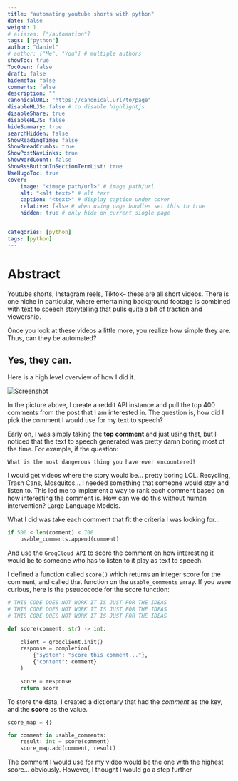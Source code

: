 ```yaml
---
title: "automating youtube shorts with python"
date: false
weight: 1
# aliases: ["/automation"]
tags: ["python"]
author: "daniel"
# author: ["Me", "You"] # multiple authors
showToc: true
TocOpen: false
draft: false
hidemeta: false
comments: false
description: ""
canonicalURL: "https://canonical.url/to/page"
disableHLJS: false # to disable highlightjs
disableShare: true
disableHLJS: false
hideSummary: true
searchHidden: false
ShowReadingTime: false
ShowBreadCrumbs: true
ShowPostNavLinks: true
ShowWordCount: false
ShowRssButtonInSectionTermList: true
UseHugoToc: true
cover:
    image: "<image path/url>" # image path/url
    alt: "<alt text>" # alt text
    caption: "<text>" # display caption under cover
    relative: false # when using page bundles set this to true
    hidden: true # only hide on current single page


categories: [python]
tags: [python]
---
```


# Abstract

  Youtube shorts, Instagram reels, Tiktok– these are all short videos. There is one niche in particular, where entertaining background footage is combined with text to speech storytelling that pulls quite a bit of traction and viewership.

  Once you look at these videos a little more, you realize how simple they are. Thus, can they be automated?

## Yes, they can.

  Here is a high level overview of how I did it.

![Screenshot](https://cdn.discordapp.com/attachments/975237011290071040/1232546314362028063/Screenshot_2024-04-24_at_12.16.13_AM.png?ex=6629d9b4&is=66288834&hm=b42e3dbedf31f180bd86e6fb7880540f155e0a9226223a5fbc90a3e615eb3df8&)

In the picture above, I create a reddit API instance and pull the top 400 comments from the post that I am interested in. The question is, how did I pick the comment I would use for my text to speech?

Early on, I was simply taking the **top comment** and just using that, but I noticed that the text to speech generated was pretty damn boring most of the time. For example, if the question:

`What is the most dangerous thing you have ever encountered?`

I would get videos where the story would be... pretty boring LOL. Recycling, Trash Cans, Mosquitos... I needed something that someone would stay and listen to. This led me to implement a way to rank each comment based on how interesting the comment is. How can we do this without human intervention? Large Language Models.

What I did was take each comment that fit the criteria I was looking for...

```python
if 500 < len(comment) < 700
	usable_comments.append(comment)
```

And use the `GroqCloud API` to score the comment on how interesting it would be to someone who has to listen to it play as text to speech.

I defined a function called `score()` which returns an integer score for the comment, and called that function on the `usable_comments` array. If you were curious, here is the pseudocode for the score function:

```python
# THIS CODE DOES NOT WORK IT IS JUST FOR THE IDEAS
# THIS CODE DOES NOT WORK IT IS JUST FOR THE IDEAS
# THIS CODE DOES NOT WORK IT IS JUST FOR THE IDEAS

def score(comment: str) -> int:
	
	client = groqclient.init()
	response = completion(
		{"system": "score this comment..."},
		{"content": comment}
	)

	score = response
	return score
```

To store the data, I created a dictionary that had the _comment_ as the key, and the **score** as the value.

```python
score_map = {}

for comment in usable_comments:
	result: int = score(comment)
	score_map.add(comment, result)
```

The comment I would use for my video would be the one with the highest score... obviously. However, I thought I would go a step further 
